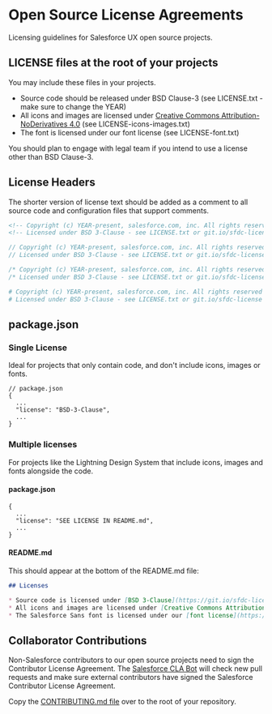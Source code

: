 # Open Source License Agreements

Licensing guidelines for Salesforce UX open source projects.

## LICENSE files at the root of your projects

You may include these files in your projects.

- Source code should be released under BSD Clause-3 (see LICENSE.txt - make sure to change the YEAR)
- All icons and images are licensed under [Creative Commons Attribution-NoDerivatives 4.0](http://creativecommons.org/licenses/by-nd/4.0/) (see LICENSE-icons-images.txt)
- The font is licensed under our font license (see LICENSE-font.txt)

You should plan to engage with legal team if you intend to use a license other than BSD Clause-3.

## License Headers

The shorter version of license text should be added as a comment to all source code and configuration files that support comments.

```html
<!-- Copyright (c) YEAR-present, salesforce.com, inc. All rights reserved -->
<!-- Licensed under BSD 3-Clause - see LICENSE.txt or git.io/sfdc-license -->
```

```scss
// Copyright (c) YEAR-present, salesforce.com, inc. All rights reserved
// Licensed under BSD 3-Clause - see LICENSE.txt or git.io/sfdc-license
```

```css
/* Copyright (c) YEAR-present, salesforce.com, inc. All rights reserved */
/* Licensed under BSD 3-Clause - see LICENSE.txt or git.io/sfdc-license */
```

```yaml
# Copyright (c) YEAR-present, salesforce.com, inc. All rights reserved
# Licensed under BSD 3-Clause - see LICENSE.txt or git.io/sfdc-license
```

## package.json

### Single License

Ideal for projects that only contain code, and don't include icons, images or fonts.

```json5
// package.json
{
  ...
  "license": "BSD-3-Clause",
  ...
}
```

### Multiple licenses

For projects like the Lightning Design System that include icons, images and fonts alongside the code.

#### package.json

```json5
{
  ...
  "license": "SEE LICENSE IN README.md",
  ...
}
```

#### README.md

This should appear at the bottom of the README.md file:

```md
## Licenses

* Source code is licensed under [BSD 3-Clause](https://git.io/sfdc-license)
* All icons and images are licensed under [Creative Commons Attribution-NoDerivatives 4.0](https://github.com/salesforce-ux/licenses/blob/master/LICENSE-icons-images.txt)
* The Salesforce Sans font is licensed under our [font license](https://github.com/salesforce-ux/licenses/blob/master/LICENSE-font.txt)
```

## Collaborator Contributions

Non-Salesforce contributors to our open source projects need to sign the Contributor License Agreement.
The [Salesforce CLA Bot](https://github.com/integration/salesforce-cla-v1) will check new pull requests and make sure external contributors have signed the Salesforce Contributor License Agreement.

Copy the [CONTRIBUTING.md file](https://github.com/salesforce-ux/licenses/blob/master/CONTRIBUTING.md) over to the root of your repository.
